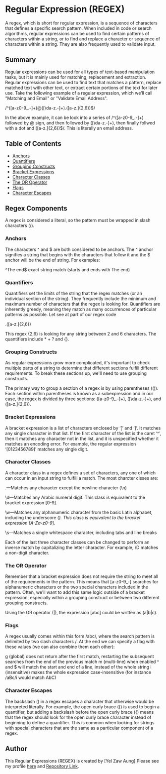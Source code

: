 # Regular Expression (REGEX)

A regex, which is short for regular expression, is a sequence of characters that defines a specific search pattern. When included in code or search algorithms, regular expressions can be used to find certain patterns of characters within a string, or to find and replace a character or sequence of characters within a string. They are also frequently used to validate input.

## Summary

Regular expressions can be used for all types of text-based manipulation tasks, but it is mainly used for matching, replacement and extraction. Regular expressions can be used to find text that matches a pattern, replace matched text with other text, or extract certain portions of the text for later use. Take the following example of a regular expression, which we’ll call "Matching and Email" or "Validate Email Address".

/^([a-z0-9_\.-]+)@([\da-z\.-]+)\.([a-z\.]{2,6})$/

In the above example, it can be look into a series of /^([a-z0-9_\.-]+) followed by @ sign, and then followed by ([\da-z\.-]+)\, then finally follwed with a dot and ([a-z\.]{2,6})$/. This is literally an email address.


## Table of Contents

- [Anchors](#anchors)
- [Quantifiers](#quantifiers)
- [Grouping Constructs](#grouping-constructs)
- [Bracket Expressions](#bracket-expressions)
- [Character Classes](#character-classes)
- [The OR Operator](#the-or-operator)
- [Flags](#flags)
- [Character Escapes](#character-escapes)

## Regex Components
A regex is considered a literal, so the pattern must be wrapped in slash characters (/). 

### Anchors
The characters ^ and $ are both considered to be anchors. The ^ anchor signifies a string that begins with the characters that follow it and the $ anchor will be the end of string. For examples:

^The end$   exact string match (starts and ends with The end)

### Quantifiers
Quantifiers set the limits of the string that the regex matches (or an individual section of the string). They frequently include the minimum and maximum number of characters that the regex is looking for. Quantifiers are inherently greedy, meaning they match as many occurrences of particular patterns as possible. Let see at part of our regex code 

.([a-z\.]{2,6})

This regex {2,6} is looking for any string between 2 and 6 characters. The quantifiers include * + ? and {}. 

### Grouping Constructs
As regular expressions grow more complicated, it's important to check multiple parts of a string to determine that different sections fulfill different requirements. To break these sections up, we'll need to use grouping constructs.

The primary way to group a section of a regex is by using parentheses (()). Each section within parentheses is known as a subexpression and in our case, the regex is divided by three sections: ([a-z0-9_\.-]+), ([\da-z\.-]+), and ([a-z\.]{2,6}).

### Bracket Expressions
A bracket expression is a list of characters enclosed by ‘[’ and ‘]’. It matches any single character in that list. If the first character of the list is the caret ‘^’, then it matches any character not in the list, and it is unspecified whether it matches an encoding error. For example, the regular expression ‘[0123456789]’ matches any single digit.

### Character Classes
A character class in a regex defines a set of characters, any one of which can occur in an input string to fulfill a match. The most charcter clsses are:

.—Matches any character except the newline character (\n)

\d—Matches any Arabic numeral digit. This class is equivalent to the bracket expression [0-9].

\w—Matches any alphanumeric character from the basic Latin alphabet, including the underscore (_). This class is equivalent to the bracket expression [A-Za-z0-9_].

\s—Matches a single whitespace character, including tabs and line breaks

Each of the last three character classes can be changed to perform an inverse match by capitalizing the letter character. For example, \D matches a non-digit character.

### The OR Operator
Remember that a bracket expression does not require the string to meet all of the requirements in the pattern. This means that [a-z0-9_-] searches for alphanumeric characters or the two special characters included in the pattern. Often, we'll want to add this same logic outside of a bracket expression, especially within a grouping construct or between two different grouping constructs.

Using the OR operator (|), the expression [abc] could be written as (a|b|c). 

### Flags
A regex usually comes within this form /abc/, where the search pattern is delimited by two slash characters /. At the end we can specify a flag with these values (we can also combine them each other):

g (global) does not return after the first match, restarting the subsequent searches from the end of the previous match
m (multi-line) when enabled ^ and $ will match the start and end of a line, instead of the whole string
i (insensitive) makes the whole expression case-insensitive (for instance /aBc/i would match AbC)

### Character Escapes
The backslash (\) in a regex escapes a character that otherwise would be interpreted literally. For example, the open curly brace ({) is used to begin a quantifier, but adding a backslash before the open curly brace (\{) means that the regex should look for the open curly brace character instead of beginning to define a quantifier. This is common when looking for strings with special characters that are the same as a particular component of a regex.

## Author

This Regular Expressions (REGEX) is created by [Yel Zaw Aung].Please see my profile [here](https://github.com/Yelzaw) and [Repository Link](https://github.com/Yelzaw/regex).
